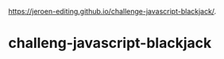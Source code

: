 https://jeroen-editing.github.io/challenge-javascript-blackjack/.


# challeng-javascript-blackjack
